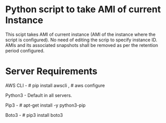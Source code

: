 # Python script to take AMI of current Instance

This scipt takes AMI of current instance (AMI of the instance where the script is configured). No need of editing the scrip to specify instance ID.
AMIs and its associated snapshots shall be removed as per the retention period configured.

# Server Requirements
AWS CLI - # pip install awscli , # aws configure

Python3 -   Default in all servers.

Pip3     - # apt-get install -y python3-pip

Boto3   - # pip3 install boto3


